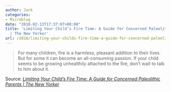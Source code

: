 ```yaml
---
author: Jack
categories:
- Microblog
date: "2018-02-13T17:37:07+00:00"
title: 'Limiting Your Child’s Fire Time: A Guide for Concerned Paleolithic Parents
  | The New Yorker'
url: /2018/limiting-your-childs-fire-time-a-guide-for-concerned-paleolithic-parents-the-new-yorker/
---
```

> For many children, fire is a harmless, pleasant addition to their lives. But for some it can become an all-consuming passion. If your child seems to be growing unhealthily attached to the fire, don’t wait to talk to him about it.

Source: _[Limiting Your Child&#8217;s Fire Time: A Guide for Concerned Paleolithic Parents | The New Yorker][1]_

 [1]: https://www.newyorker.com/humor/daily-shouts/limiting-your-childs-fire-time-a-guide-for-concerned-paleolithic-parents